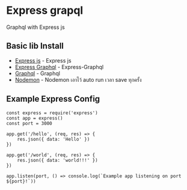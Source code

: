 # Express grapql

Graphql with Express js

## Basic lib Install

* [Express js](https://www.npmjs.com/package/express) - Express js
* [Express Graphql](https://www.npmjs.com/package/express-graphql) - Express-Graphql
* [Graphql](https://www.npmjs.com/package/graphql) - Graphql
* [Nodemon](https://www.npmjs.com/package/nodemon) - Nodemon เอาไว้ auto run เวลา save ทุกครั้ง

## Example Express Config
```
const express = require('express')
const app = express()
const port = 3000

app.get('/hello', (req, res) => {
    res.json({ data: 'Hello' })
})

app.get('/world', (req, res) => {
    res.json({ data: 'world!!!' })
})

app.listen(port, () => console.log(`Example app listening on port ${port}!`))
```

